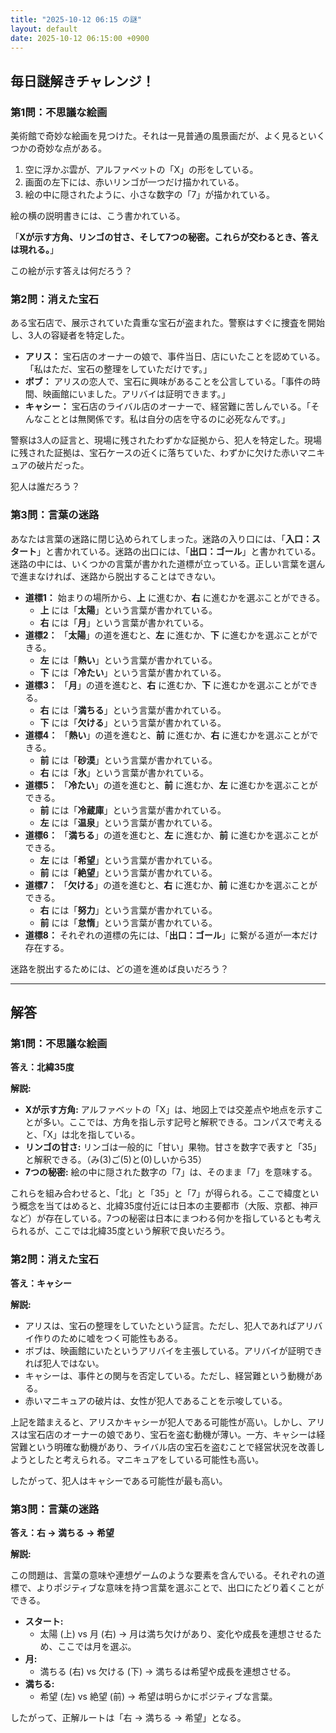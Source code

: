 ```yaml
---
title: "2025-10-12 06:15 の謎"
layout: default
date: 2025-10-12 06:15:00 +0900
---
```

## 毎日謎解きチャレンジ！

### 第1問：不思議な絵画

美術館で奇妙な絵画を見つけた。それは一見普通の風景画だが、よく見るといくつかの奇妙な点がある。

1.  空に浮かぶ雲が、アルファベットの「X」の形をしている。
2.  画面の左下には、赤いリンゴが一つだけ描かれている。
3.  絵の中に隠されたように、小さな数字の「7」が描かれている。

絵の横の説明書きには、こう書かれている。

「**Xが示す方角、リンゴの甘さ、そして7つの秘密。これらが交わるとき、答えは現れる。**」

この絵が示す答えは何だろう？

### 第2問：消えた宝石

ある宝石店で、展示されていた貴重な宝石が盗まれた。警察はすぐに捜査を開始し、3人の容疑者を特定した。

*   **アリス：** 宝石店のオーナーの娘で、事件当日、店にいたことを認めている。「私はただ、宝石の整理をしていただけです。」
*   **ボブ：** アリスの恋人で、宝石に興味があることを公言している。「事件の時間、映画館にいました。アリバイは証明できます。」
*   **キャシー：** 宝石店のライバル店のオーナーで、経営難に苦しんでいる。「そんなこととは無関係です。私は自分の店を守るのに必死なんです。」

警察は3人の証言と、現場に残されたわずかな証拠から、犯人を特定した。現場に残された証拠は、宝石ケースの近くに落ちていた、わずかに欠けた赤いマニキュアの破片だった。

犯人は誰だろう？

### 第3問：言葉の迷路

あなたは言葉の迷路に閉じ込められてしまった。迷路の入り口には、「**入口：スタート**」と書かれている。迷路の出口には、「**出口：ゴール**」と書かれている。迷路の中には、いくつかの言葉が書かれた道標が立っている。正しい言葉を選んで進まなければ、迷路から脱出することはできない。

*   **道標1：** 始まりの場所から、**上** に進むか、**右** に進むかを選ぶことができる。
    *   **上** には「**太陽**」という言葉が書かれている。
    *   **右** には「**月**」という言葉が書かれている。
*   **道標2：** 「**太陽**」の道を進むと、**左** に進むか、**下** に進むかを選ぶことができる。
    *   **左** には「**熱い**」という言葉が書かれている。
    *   **下** には「**冷たい**」という言葉が書かれている。
*   **道標3：** 「**月**」の道を進むと、**右** に進むか、**下** に進むかを選ぶことができる。
    *   **右** には「**満ちる**」という言葉が書かれている。
    *   **下** には「**欠ける**」という言葉が書かれている。
*   **道標4：** 「**熱い**」の道を進むと、**前** に進むか、**右** に進むかを選ぶことができる。
    *   **前** には「**砂漠**」という言葉が書かれている。
    *   **右** には「**氷**」という言葉が書かれている。
*   **道標5：** 「**冷たい**」の道を進むと、**前** に進むか、**左** に進むかを選ぶことができる。
    *   **前** には「**冷蔵庫**」という言葉が書かれている。
    *   **左** には「**温泉**」という言葉が書かれている。
*   **道標6：** 「**満ちる**」の道を進むと、**左** に進むか、**前** に進むかを選ぶことができる。
    *   **左** には「**希望**」という言葉が書かれている。
    *   **前** には「**絶望**」という言葉が書かれている。
*   **道標7：** 「**欠ける**」の道を進むと、**右** に進むか、**前** に進むかを選ぶことができる。
    *   **右** には「**努力**」という言葉が書かれている。
    *   **前** には「**怠惰**」という言葉が書かれている。
*   **道標8：** それぞれの道標の先には、「**出口：ゴール**」に繋がる道が一本だけ存在する。

迷路を脱出するためには、どの道を進めば良いだろう？

---

## 解答

### 第1問：不思議な絵画

**答え：北緯35度**

**解説:**

*   **Xが示す方角:** アルファベットの「X」は、地図上では交差点や地点を示すことが多い。ここでは、方角を指し示す記号と解釈できる。コンパスで考えると、「X」は北を指している。
*   **リンゴの甘さ:** リンゴは一般的に「甘い」果物。甘さを数字で表すと「35」と解釈できる。（み(3)ご(5)と(0)しいから35）
*   **7つの秘密:** 絵の中に隠された数字の「7」は、そのまま「7」を意味する。

これらを組み合わせると、「北」と「35」と「7」が得られる。ここで緯度という概念を当てはめると、北緯35度付近には日本の主要都市（大阪、京都、神戸など）が存在している。7つの秘密は日本にまつわる何かを指しているとも考えられるが、ここでは北緯35度という解釈で良いだろう。

### 第2問：消えた宝石

**答え：キャシー**

**解説:**

*   アリスは、宝石の整理をしていたという証言。ただし、犯人であればアリバイ作りのために嘘をつく可能性もある。
*   ボブは、映画館にいたというアリバイを主張している。アリバイが証明できれば犯人ではない。
*   キャシーは、事件との関与を否定している。ただし、経営難という動機がある。
*   赤いマニキュアの破片は、女性が犯人であることを示唆している。

上記を踏まえると、アリスかキャシーが犯人である可能性が高い。しかし、アリスは宝石店のオーナーの娘であり、宝石を盗む動機が薄い。一方、キャシーは経営難という明確な動機があり、ライバル店の宝石を盗むことで経営状況を改善しようとしたと考えられる。マニキュアをしている可能性も高い。

したがって、犯人はキャシーである可能性が最も高い。

### 第3問：言葉の迷路

**答え：右 → 満ちる → 希望**

**解説:**

この問題は、言葉の意味や連想ゲームのような要素を含んでいる。それぞれの道標で、よりポジティブな意味を持つ言葉を選ぶことで、出口にたどり着くことができる。

*   **スタート:**
    *   太陽 (上) vs 月 (右) → 月は満ち欠けがあり、変化や成長を連想させるため、ここでは月を選ぶ。
*   **月:**
    *   満ちる (右) vs 欠ける (下) → 満ちるは希望や成長を連想させる。
*   **満ちる:**
    *   希望 (左) vs 絶望 (前) → 希望は明らかにポジティブな言葉。

したがって、正解ルートは「右 → 満ちる → 希望」となる。
